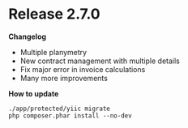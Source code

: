 Release 2.7.0
=======

**Changelog**

- Multiple planymetry
- New contract management with multiple details
- Fix major error in invoice calculations
- Many more improvements

**How to update**

    ./app/protected/yiic migrate
    php composer.phar install --no-dev

